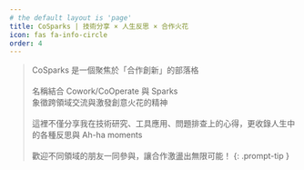 ```yaml
---
# the default layout is 'page'
title: CoSparks | 技術分享 × 人生反思 × 合作火花
icon: fas fa-info-circle
order: 4
---
```


> CoSparks 是一個聚焦於「合作創新」的部落格<br/><br/>名稱結合 Cowork/CoOperate 與 Sparks<br/>象徵跨領域交流與激發創意火花的精神<br/><br/>這裡不僅分享我在技術研究、工具應用、問題排查上的心得，更收錄人生中的各種反思與 Ah-ha moments<br/><br/>歡迎不同領域的朋友一同參與，讓合作激盪出無限可能！
{: .prompt-tip }
